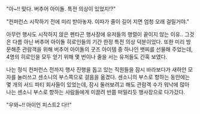 "아~!! 맞다. 버추어 아이돌. 특전 의상이 있었지!?" 

"컨퍼런스 시작하기 전에 미리 받아놓자. 이따가 줄이 길어 지면 엄청 오래 걸릴거야." 

아무런 행사도 시작하지 않은 펜타곤 행사장에 유저들의 행렬이 끝이지 않는 이유.. 
그것은 다름 아닌 버추어 아이돌 히로인들의 기간 한정 특전 의상 덕분이었다. 
또한 미리 방문해준 관람객을 위해 버추어 아이돌의 굿즈 아이템 중 하나인 뱃찌를 선물해 주었는데, 4명의 히로인을 모두 얻기 위해 몇 번이나 줄을 서는 유저들도 간혹 보였다. 

나는 정식 컨퍼런스 전까지 행사 진행을 돕고 있는 직원들을 잠시 바라보다가 새하얀 모자를 눌러쓰고 센소니의 부스쪽으로 걸음을 옮겼다. 
센소니의 부스로 향하는 동안에는 몇 개의 서드 파티 회사들이 있었는데, 잠시 둘러보려고 해도 관람객 수가 워낙에 많아 나는 센소니 부스로 향하는 사람들에게 이끌려 반쯤 떠밀리듯 행사장으로 다가갔다. 

"우와~!! 아이언 피스트2 다!!" 